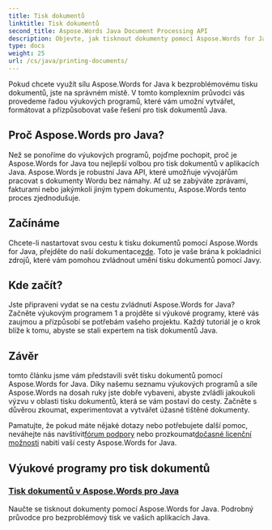 ```yaml
---
title: Tisk dokumentů
linktitle: Tisk dokumentů
second_title: Aspose.Words Java Document Processing API
description: Objevte, jak tisknout dokumenty pomocí Aspose.Words for Java, s naším seznamem komplexních výukových programů. Naučte se vytvářet, formátovat a přizpůsobovat svá řešení pro tisk dokumentů Java.
type: docs
weight: 25
url: /cs/java/printing-documents/
---
```


Pokud chcete využít sílu Aspose.Words for Java k bezproblémovému tisku dokumentů, jste na správném místě. V tomto komplexním průvodci vás provedeme řadou výukových programů, které vám umožní vytvářet, formátovat a přizpůsobovat vaše řešení pro tisk dokumentů Java. 

## Proč Aspose.Words pro Java?

Než se ponoříme do výukových programů, pojďme pochopit, proč je Aspose.Words for Java tou nejlepší volbou pro tisk dokumentů v aplikacích Java. Aspose.Words je robustní Java API, které umožňuje vývojářům pracovat s dokumenty Wordu bez námahy. Ať už se zabýváte zprávami, fakturami nebo jakýmkoli jiným typem dokumentu, Aspose.Words tento proces zjednodušuje.

## Začínáme

 Chcete-li nastartovat svou cestu k tisku dokumentů pomocí Aspose.Words for Java, přejděte do naší dokumentace[zde](https://reference.aspose.com/words/java/). Toto je vaše brána k pokladnici zdrojů, které vám pomohou zvládnout umění tisku dokumentů pomocí Javy.

## Kde začít?

Jste připraveni vydat se na cestu zvládnutí Aspose.Words for Java? Začněte výukovým programem 1 a projděte si výukové programy, které vás zaujmou a přizpůsobí se potřebám vašeho projektu. Každý tutoriál je o krok blíže k tomu, abyste se stali expertem na tisk dokumentů Java.

## Závěr

tomto článku jsme vám představili svět tisku dokumentů pomocí Aspose.Words for Java. Díky našemu seznamu výukových programů a síle Aspose.Words na dosah ruky jste dobře vybaveni, abyste zvládli jakoukoli výzvu v oblasti tisku dokumentů, která se vám postaví do cesty. Začněte s důvěrou zkoumat, experimentovat a vytvářet úžasné tištěné dokumenty.

 Pamatujte, že pokud máte nějaké dotazy nebo potřebujete další pomoc, neváhejte nás navštívit[fórum podpory](https://forum.aspose.com/) nebo prozkoumat[dočasné licenční možnosti](https://purchase.aspose.com/temporary-license/) nabití vaší cesty Aspose.Words for Java.

## Výukové programy pro tisk dokumentů
### [Tisk dokumentů v Aspose.Words pro Java](./printing-documents/)
Naučte se tisknout dokumenty pomocí Aspose.Words for Java. Podrobný průvodce pro bezproblémový tisk ve vašich aplikacích Java.